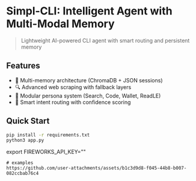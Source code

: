 # Simpl-CLI: Intelligent Agent with Multi-Modal Memory

> Lightweight AI-powered CLI agent with smart routing and persistent memory

## Features
- 🧠 Multi-memory architecture (ChromaDB + JSON sessions)
- 🔍 Advanced web scraping with fallback layers
- 🤖 Modular persona system (Search, Code, Wallet, ReadLE)
- 🚀 Smart intent routing with confidence scoring

## Quick Start
```bash
pip install -r requirements.txt
python3 app.py
```
export FIREWORKS_API_KEY="<apikey>"
```
# examples
https://github.com/user-attachments/assets/b1c3d9d8-f045-44b8-b007-082ccbab76c4

